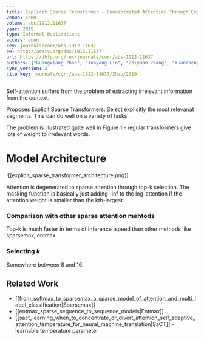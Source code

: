 ```yaml
---
title: Explicit Sparse Transformer - Concentrated Attention Through Explicit Selection.
venue: CoRR
volume: abs/1912.11637
year: 2019
type: Informal Publications
access: open
key: journals/corr/abs-1912-11637
ee: http://arxiv.org/abs/1912.11637
url: https://dblp.org/rec/journals/corr/abs-1912-11637
authors: ["Guangxiang Zhao", "Junyang Lin", "Zhiyuan Zhang", "Xuancheng Ren", "Qi Su", "Xu Sun"]
sync_version: 3
cite_key: journals/corr/abs-1912-11637/Zhao/2019
---
```


Self-attention suffers from the problem of extracting irrelevant information from the context.

Proposes Explicit Sparse Transformers. Select explicitly the most relevanat segments. This can do well on a variety of tasks.

The problem is illustrated quite well in Figure 1 - regular transformers give lots of weight to irrelevant words.

# Model Architecture

![[explicit_sparse_transformer_architecture.png]]

Attention is degenerated to sparse attention through top-k selection. The masking function is basically just adding -inf to the log-attention if the attention weight is smaller than the kth-largest.

### Comparison with other sparse attention mehtods

Top-k is much faster in terms of inference tspeed than other methods like sparsemax, entmax .

### Selecting $k$

Somewhere between 8 and 16.

## Related Work

 - [[from_softmax_to_sparsemax_a_sparse_model_of_attention_and_multi_label_classification|Sparsemax]]
 - [[entmax_sparse_sequence_to_sequence_models|Entmax]]
 - [[sact_learning_when_to_concentrate_or_divert_attention_self_adaptive_attention_temperature_for_neural_machine_translation|SaCT]] - learnable temperature parameter 

